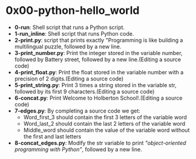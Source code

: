 # 0x00-python-hello_world

* **0-run**: Shell script that runs a Python script.
* **1-run_inline**: Shell script that runs Python code.
* **2-print.py**: script that prints exactly "Programming is like building a multilingual puzzle, followed by a new line.
* **3-print_number.py**: Print the integer stored in the variable number, followed by Battery street, followed by a new line.(Editing a source code)
* **4-print_float.py**:  Print the float stored in the variable number with a precision of 2 digits.(Editing a source code)
* **5-print_string.py**: Print 3 times a string stored in the variable str, followed by its first 9 characters.(Editing a source code)
* **6-concat.py**: Print Welcome to Holberton School!.(Editing a source code)
* **7-edges.py**: By completing a source code we get:
	* Word_first_3 should contain the first 3 letters of the variable word
	* Word_last_2 should contain the last 2 letters of the variable word
	* Middle_word should contain the value of the variable word without the first and last letters
* **8-concat_edges.py**: Modify the str variable to print *"object-oriented programming with Python"*, followed by a new line.
